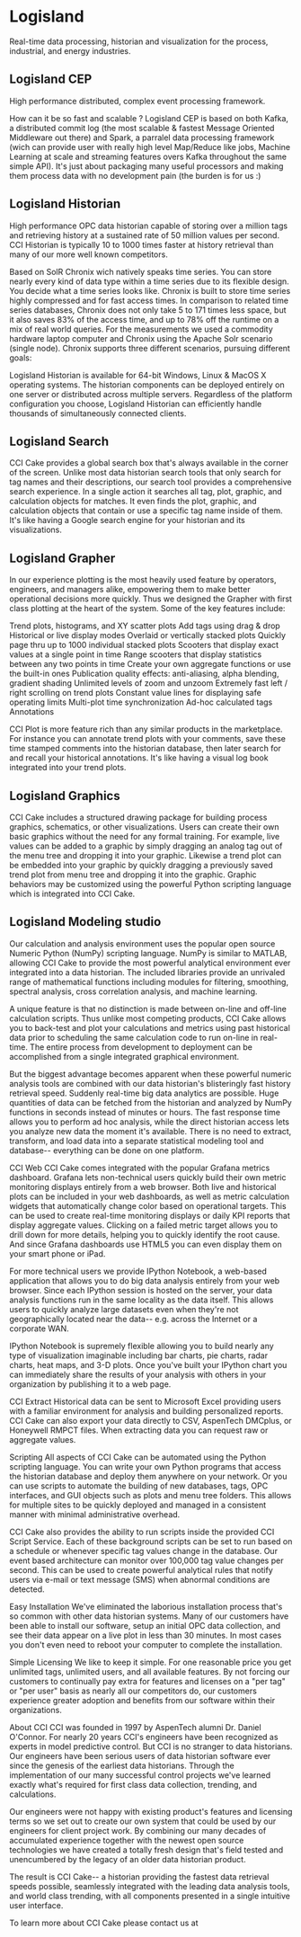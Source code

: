 # Logisland

Real-time data processing, historian and visualization for the process, industrial, and energy industries.


## Logisland CEP
High performance distributed, complex event processing framework.

How can it be so fast and scalable ? Logisland CEP is based on both Kafka, a distributed commit log (the most scalable & fastest Message Oriented Middleware out there) and Spark, a parralel data processing framework (wich can provide user with really high level Map/Reduce like jobs, Machine Learning at scale and streaming features overs Kafka throughout the same simple API). It's just about packaging many useful processors and making them process data with no development pain (the burden is for us :)

## Logisland Historian
High performance OPC data historian capable of storing over a million tags and retrieving history at a sustained rate of 50 million values per second. CCI Historian is typically 10 to 1000 times faster at history retrieval than many of our more well known competitors.

Based on SolR Chronix wich natively speaks time series. You can store nearly every kind of data type within a time series due to its flexible design. You decide what a time series looks like. Chronix is built to store time series highly compressed and for fast access times. In comparison to related time series databases, Chronix does not only take 5 to 171 times less space, but it also saves 83% of the access time, and up to 78% off the runtime on a mix of real world queries. For the measurements we used a commodity hardware laptop computer and Chronix using the Apache Solr scenario (single node). Chronix supports three different scenarios, pursuing different goals:

Logisland Historian is available for 64-bit Windows, Linux & MacOS X operating systems. The historian components can be deployed entirely on one server or distributed across multiple servers. Regardless of the platform configuration you choose, Logisland Historian can efficiently handle thousands of simultaneously connected clients.

## Logisland Search
CCI Cake provides a global search box that's always available in the corner of the screen. Unlike most data historian search tools that only search for tag names and their descriptions, our search tool provides a comprehensive search experience. In a single action it searches all tag, plot, graphic, and calculation objects for matches. It even finds the plot, graphic, and calculation objects that contain or use a specific tag name inside of them. It's like having a Google search engine for your historian and its visualizations.

## Logisland Grapher
In our experience plotting is the most heavily used feature by operators, engineers, and managers alike, empowering them to make better operational decisions more quickly. Thus we designed the Grapher with first class plotting at the heart of the system. Some of the key features include:

Trend plots, histograms, and XY scatter plots
Add tags using drag & drop
Historical or live display modes
Overlaid or vertically stacked plots
Quickly page thru up to 1000 individual stacked plots
Scooters that display exact values at a single point in time
Range scooters that display statistics between any two points in time
Create your own aggregate functions or use the built-in ones
Publication quality effects: anti-aliasing, alpha blending, gradient shading
Unlimited levels of zoom and unzoom
Extremely fast left / right scrolling on trend plots
Constant value lines for displaying safe operating limits
Multi-plot time synchronization
Ad-hoc calculated tags
Annotations

CCI Plot is more feature rich than any similar products in the marketplace. For instance you can annotate trend plots with your comments, save these time stamped comments into the historian database, then later search for and recall your historical annotations. It's like having a visual log book integrated into your trend plots.

## Logisland Graphics
CCI Cake includes a structured drawing package for building process graphics, schematics, or other visualizations. Users can create their own basic graphics without the need for any formal training. For example, live values can be added to a graphic by simply dragging an analog tag out of the menu tree and dropping it into your graphic. Likewise a trend plot can be embedded into your graphic by quickly dragging a previously saved trend plot from menu tree and dropping it into the graphic. Graphic behaviors may be customized using the powerful Python scripting language which is integrated into CCI Cake.

## Logisland Modeling studio
Our calculation and analysis environment uses the popular open source Numeric Python (NumPy) scripting language. NumPy is similar to MATLAB, allowing CCI Cake to provide the most powerful analytical environment ever integrated into a data historian. The included libraries provide an unrivaled range of mathematical functions including modules for filtering, smoothing, spectral analysis, cross correlation analysis, and machine learning.

A unique feature is that no distinction is made between on-line and off-line calculation scripts. Thus unlike most competing products, CCI Cake allows you to back-test and plot your calculations and metrics using past historical data prior to scheduling the same calculation code to run on-line in real-time. The entire process from development to deployment can be accomplished from a single integrated graphical environment.

But the biggest advantage becomes apparent when these powerful numeric analysis tools are combined with our data historian's blisteringly fast history retrieval speed. Suddenly real-time big data analytics are possible. Huge quantities of data can be fetched from the historian and analyzed by NumPy functions in seconds instead of minutes or hours. The fast response time allows you to perform ad hoc analysis, while the direct historian access lets you analyze new data the moment it's available. There is no need to extract, transform, and load data into a separate statistical modeling tool and database-- everything can be done on one platform.



CCI Web
CCI Cake comes integrated with the popular Grafana metrics dashboard. Grafana lets non-technical users quickly build their own metric monitoring displays entirely from a web browser. Both live and historical plots can be included in your web dashboards, as well as metric calculation widgets that automatically change color based on operational targets. This can be used to create real-time monitoring displays or daily KPI reports that display aggregate values. Clicking on a failed metric target allows you to drill down for more details, helping you to quickly identify the root cause. And since Grafana dashboards use HTML5 you can even display them on your smart phone or iPad.

For more technical users we provide IPython Notebook, a web-based application that allows you to do big data analysis entirely from your web browser. Since each IPython session is hosted on the server, your data analysis functions run in the same locality as the data itself. This allows users to quickly analyze large datasets even when they're not geographically located near the data-- e.g. across the Internet or a corporate WAN.

IPython Notebook is supremely flexible allowing you to build nearly any type of visualization imaginable including bar charts, pie charts, radar charts, heat maps, and 3-D plots. Once you've built your IPython chart you can immediately share the results of your analysis with others in your organization by publishing it to a web page.

CCI Extract
Historical data can be sent to Microsoft Excel providing users with a familiar environment for analysis and building personalized reports. CCI Cake can also export your data directly to CSV, AspenTech DMCplus, or Honeywell RMPCT files. When extracting data you can request raw or aggregate values.

Scripting
All aspects of CCI Cake can be automated using the Python scripting language. You can write your own Python programs that access the historian database and deploy them anywhere on your network. Or you can use scripts to automate the building of new databases, tags, OPC interfaces, and GUI objects such as plots and menu tree folders. This allows for multiple sites to be quickly deployed and managed in a consistent manner with minimal administrative overhead.

CCI Cake also provides the ability to run scripts inside the provided CCI Script Service. Each of these background scripts can be set to run based on a schedule or whenever specific tag values change in the database. Our event based architecture can monitor over 100,000 tag value changes per second. This can be used to create powerful analytical rules that notify users via e-mail or text message (SMS) when abnormal conditions are detected.

Easy Installation
We've eliminated the laborious installation process that's so common with other data historian systems. Many of our customers have been able to install our software, setup an initial OPC data collection, and see their data appear on a live plot in less than 30 minutes. In most cases you don't even need to reboot your computer to complete the installation.

Simple Licensing
We like to keep it simple. For one reasonable price you get unlimited tags, unlimited users, and all available features. By not forcing our customers to continually pay extra for features and licenses on a "per tag" or "per user" basis as nearly all our competitors do, our customers experience greater adoption and benefits from our software within their organizations.

About CCI
CCI was founded in 1997 by AspenTech alumni Dr. Daniel O'Connor. For nearly 20 years CCI's engineers have been recognized as experts in model predictive control. But CCI is no stranger to data historians. Our engineers have been serious users of data historian software ever since the genesis of the earliest data historians. Through the implementation of our many successful control projects we've learned exactly what's required for first class data collection, trending, and calculations.

Our engineers were not happy with existing product's features and licensing terms so we set out to create our own system that could be used by our engineers for client project work. By combining our many decades of accumulated experience together with the newest open source technologies we have created a totally fresh design that's field tested and unencumbered by the legacy of an older data historian product.

The result is CCI Cake-- a historian providing the fastest data retrieval speeds possible, seamlessly integrated with the leading data analysis tools, and world class trending, with all components presented in a single intuitive user interface.

To learn more about CCI Cake please contact us at